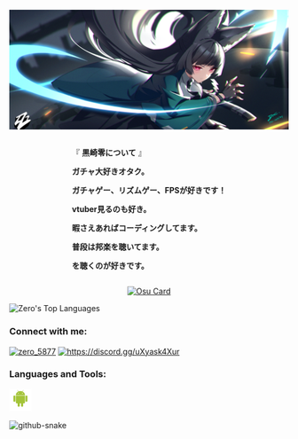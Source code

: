 ![Header](./thumb-1920-1262561.png)

<div style="display: flex; flex-direction: column; align-items: center;">
  <div style="flex-grow: 1;">
    <p>『 <strong>黒崎零について</strong> 』</p>
    <p><strong>ガチャ大好きオタク。</strong></p>
    <p><strong>ガチャゲー、リズムゲー、FPSが好きです！</strong></p>
    <p><strong>vtuber見るのも好き。</strong></p>
    <p><strong>暇さえあればコーディングしてます。</strong></p>
    <p><strong>普段は邦楽を聴いてます。</strong></p>
    <p><strong>を聴くのが好きです。</strong></p>
  </div>
  <div style="display: flex; align-items: center; margin-top: 1em;">
    <a href="https://osu-sig.vercel.app/card?user=Zero_5877&mode=std&lang=en&animation=true&hue=255&skills=true&cycleskillsstats=true&skillfigures=true">
      <img src="https://osu-sig.vercel.app/card?user=Zero_5877&mode=std&lang=en&animation=true&hue=255&skills=true&cycleskillsstats=true&skillfigures=true" alt="Osu Card" />
    </a>
  </div>
</div>

![Zero's Top Languages](https://github-readme-stats.vercel.app/api/top-langs/?username=AutumnVN&theme=vue-dark&show_icons=true&hide_border=true&layout=compact)

<h3 align="left">Connect with me:</h3>

<p align="left">
  <a href="https://kaggle.com/zero_5877" target="blank"><img align="center" src="https://raw.githubusercontent.com/rahuldkjain/github-profile-readme-generator/master/src/images/icons/Social/kaggle.svg" alt="zero_5877" height="30" width="40" /></a>
  <a href="https://discord.gg/https://discord.gg/uXyask4Xur" target="blank"><img align="center" src="https://raw.githubusercontent.com/rahuldkjain/github-profile-readme-generator/master/src/images/icons/Social/discord.svg" alt="https://discord.gg/uXyask4Xur" height="30" width="40" /></a>
</p>

<h3 align="left">Languages and Tools:</h3>

<p align="left">
  <a href="https://developer.android.com" target="_blank" rel="noreferrer"> <img src="https://raw.githubusercontent.com/devicons/devicon/master/icons/android/android-original-wordmark.svg" alt="android" width="40" height="40"/> </a>
  </p>

<picture>
  <source media="(prefers-color-scheme: dark)" srcset="snake.svg" />
  <img alt="github-snake" src="github-snake.svg" />
</picture>
